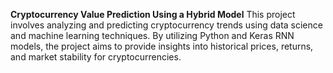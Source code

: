 **Cryptocurrency Value Prediction Using a Hybrid Model**
This project involves analyzing and predicting cryptocurrency trends using data science and machine learning techniques. By utilizing Python and Keras RNN models, the project aims to provide insights into historical prices, returns, and market stability for cryptocurrencies.
